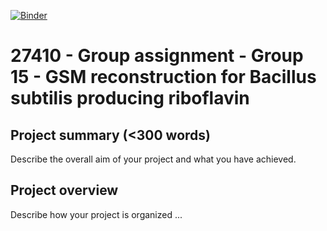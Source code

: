 [![Binder](https://mybinder.org/badge_logo.svg)](https://mybinder.org/v2/gh/27410/[PUT-YOUR-REPOSITORY-HERE]/main)

# 27410 - Group assignment - Group 15 - GSM reconstruction for Bacillus subtilis producing riboflavin

## Project summary (<300 words)
Describe the overall aim of your project and what you have achieved.

## Project overview
Describe how your project is organized ...

